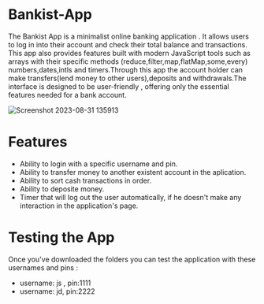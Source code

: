 # Bankist-App
The Bankist App is a minimalist online banking application . It allows users to log in into their account and check their total balance and transactions. This app also provides features built with modern JavaScript tools
such as arrays with their specific methods (reduce,filter,map,flatMap,some,every)  numbers,dates,intls and timers.Through this app the account holder can make transfers(lend money to other users),deposits and
withdrawals.The interface is designed to be user-friendly , offering only the essential features needed for a bank account.


![Screenshot 2023-08-31 135913](https://github.com/VidinaruAngela/Bankist-App/assets/128092695/99e94614-7080-4608-b8fa-c8bb7e82ffa3)

# Features
* Ability to login with a specific username and pin.
* Ability to transfer money to another existent account in the aplication.
* Ability to sort cash transactions in order.
* Ability to deposite money.
* Timer that will log out the user automatically, if he doesn't make any interaction in the application's page.
  

# Testing the App 
Once you've downloaded the folders you can test the application with these usernames and pins : 
* username: js , pin:1111
* username: jd,  pin:2222

  

 
